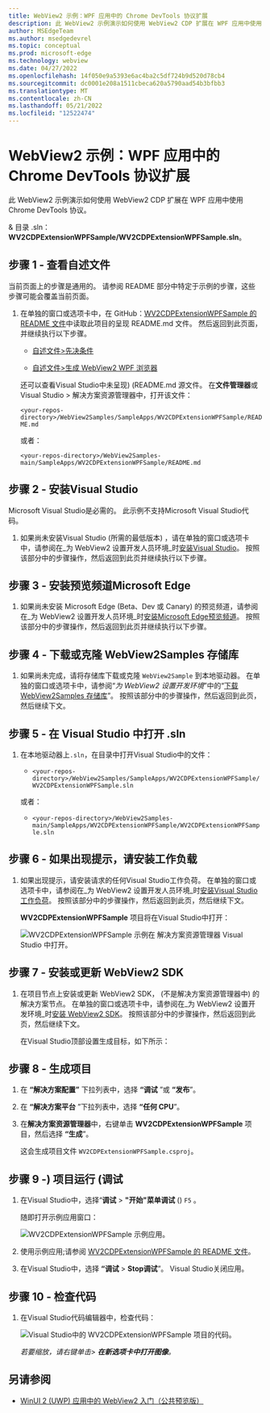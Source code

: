 ```yaml
---
title: WebView2 示例：WPF 应用中的 Chrome DevTools 协议扩展
description: 此 WebView2 示例演示如何使用 WebView2 CDP 扩展在 WPF 应用中使用 DevTools 协议。
author: MSEdgeTeam
ms.author: msedgedevrel
ms.topic: conceptual
ms.prod: microsoft-edge
ms.technology: webview
ms.date: 04/27/2022
ms.openlocfilehash: 14f050e9a5393e6ac4ba2c5df724b9d520d78cb4
ms.sourcegitcommit: dc0001e208a1511cbeca620a5790aad54b3bfbb3
ms.translationtype: MT
ms.contentlocale: zh-CN
ms.lasthandoff: 05/21/2022
ms.locfileid: "12522474"
---
```

# <a name="webview2-sample-chrome-devtools-protocol-extension-in-a-wpf-app"></a>WebView2 示例：WPF 应用中的 Chrome DevTools 协议扩展

此 WebView2 示例演示如何使用 WebView2 CDP 扩展在 WPF 应用中使用 Chrome DevTools 协议。

&amp; 目录 .sln：**WV2CDPExtensionWPFSample/WV2CDPExtensionWPFSample.sln**。


<!-- ====================================================================== -->
## <a name="step-1---view-the-readme"></a>步骤 1 - 查看自述文件

当前页面上的步骤是通用的。  请参阅 README 部分中特定于示例的步骤，这些步骤可能会覆盖当前页面。

1. 在单独的窗口或选项卡中，在 GitHub：[WV2CDPExtensionWPFSample 的 README 文件](https://github.com/MicrosoftEdge/WebView2Samples/tree/main/SampleApps/WV2CDPExtensionWPFSample#readme)中读取此项目的呈现 README.md 文件。  然后返回到此页面，并继续执行以下步骤。

   * [自述文件>先决条件](https://github.com/MicrosoftEdge/WebView2Samples/tree/main/SampleApps/WV2CDPExtensionWPFSample#prerequisites)

   * [自述文件>生成 WebView2 WPF 浏览器](https://github.com/MicrosoftEdge/WebView2Samples/tree/main/SampleApps/WV2CDPExtensionWPFSample#build-the-webview2-wpf-browser)

   还可以查看Visual Studio中未呈现)  (README.md 源文件。  在**文件管理器**或Visual Studio > 解决方案资源管理器中，打开该文件：<!-- todo: is there a .md preview capability locally? -->

   `<your-repos-directory>/WebView2Samples/SampleApps/WV2CDPExtensionWPFSample/README.md`

   或者：

   `<your-repos-directory>/WebView2Samples-main/SampleApps/WV2CDPExtensionWPFSample/README.md`


<!-- ====================================================================== -->
## <a name="step-2---install-visual-studio"></a>步骤 2 - 安装Visual Studio

Microsoft Visual Studio是必需的。  此示例不支持Microsoft Visual Studio代码。

1. 如果尚未安装Visual Studio (所需的最低版本) ，请在单独的窗口或选项卡中，请参阅在_为 WebView2 设置开发人员环境_时[安装Visual Studio](../how-to/machine-setup.md#install-visual-studio)。  按照该部分中的步骤操作，然后返回到此页并继续执行以下步骤。


<!-- ====================================================================== -->
## <a name="step-3---install-a-preview-channel-of-microsoft-edge"></a>步骤 3 - 安装预览频道Microsoft Edge

1.  如果尚未安装 Microsoft Edge (Beta、Dev 或 Canary) 的预览频道，请参阅在_为 WebView2 设置开发人员环境_时[安装Microsoft Edge预览频道](../how-to/machine-setup.md#install-a-preview-channel-of-microsoft-edge)。  按照该部分中的步骤操作，然后返回到此页并继续执行以下步骤。


<!-- ====================================================================== -->
## <a name="step-4---download-or-clone-the-webview2samples-repo"></a>步骤 4 - 下载或克隆 WebView2Samples 存储库

1. 如果尚未完成，请将存储库下载或克隆 `WebView2Sample` 到本地驱动器。  在单独的窗口或选项卡中，请参阅“_为 WebView2 设置开发环境_”中的“[下载 WebView2Samples 存储库](../how-to/machine-setup.md#download-the-webview2samples-repo)”。  按照该部分中的步骤操作，然后返回到此页，然后继续下文。


<!-- ====================================================================== -->
## <a name="step-5---open-sln-in-visual-studio"></a>步骤 5 - 在 Visual Studio 中打开 .sln

1. 在本地驱动器上`.sln`，在目录中打开Visual Studio中的文件：

   *  `<your-repos-directory>/WebView2Samples/SampleApps/WV2CDPExtensionWPFSample/WV2CDPExtensionWPFSample.sln`

   或者：

   *  `<your-repos-directory>/WebView2Samples-main/SampleApps/WV2CDPExtensionWPFSample/WV2CDPExtensionWPFSample.sln`


<!-- ====================================================================== -->
## <a name="step-6---install-workloads-if-prompted"></a>步骤 6 - 如果出现提示，请安装工作负载

1. 如果出现提示，请安装请求的任何Visual Studio工作负荷。  在单独的窗口或选项卡中，请参阅在_为 WebView2 设置开发人员环境_时[安装Visual Studio工作负荷](../how-to/machine-setup.md#install-visual-studio-workloads)。  按照该部分中的步骤操作，然后返回到此页，然后继续下文。

   **WV2CDPExtensionWPFSample** 项目将在Visual Studio中打开：

   ![WV2CDPExtensionWPFSample 示例在 解决方案资源管理器 Visual Studio 中打开。](media/wv2cdpextensionwpfsample-opened.png)


<!-- ====================================================================== -->
## <a name="step-7---install-or-update-the-webview2-sdk"></a>步骤 7 - 安装或更新 WebView2 SDK

1. 在项目节点上安装或更新 WebView2 SDK， (不是解决方案资源管理器中) 的解决方案节点。  在单独的窗口或选项卡中，请参阅在_为 WebView2 设置开发环境_时[安装 WebView2 SDK](../how-to/machine-setup.md#install-the-webview2-sdk)。  按照该部分中的步骤操作，然后返回到此页，然后继续下文。

   在Visual Studio顶部设置生成目标，如下所示：


<!-- ====================================================================== -->
## <a name="step-8---build-the-project"></a>步骤 8 - 生成项目

1. 在 **“解决方案配置”** 下拉列表中，选择 **“调试** ”或 **“发布**”。

1. 在 **“解决方案平台** ”下拉列表中，选择 **“任何 CPU**”。

1. 在**解决方案资源管理器**中，右键单击 **WV2CDPExtensionWPFSample** 项目，然后选择 **“生成**”。

   这会生成项目文件 `WV2CDPExtensionWPFSample.csproj`。<!--readme is missing "WPF" there, vs dir listing-->


<!-- ====================================================================== -->
## <a name="step-9---run-debug-the-project"></a>步骤 9 -) 项目运行 (调试

1. 在Visual Studio中，选择“**调试** > **"开始"菜单调试** () `F5` 。

   随即打开示例应用窗口：

   ![WV2CDPExtensionWPFSample 示例应用。](media/wv2cdpextensionwpfsample-app-running.png)

1. 使用示例应用;请参阅 [WV2CDPExtensionWPFSample 的 README 文件](https://github.com/MicrosoftEdge/WebView2Samples/tree/main/SampleApps/WV2CDPExtensionWPFSample#readme)。

1. 在Visual Studio中，选择 **“调试** > **Stop调试**”。  Visual Studio关闭应用。


<!-- ====================================================================== -->
## <a name="step-10---inspect-the-code"></a>步骤 10 - 检查代码

1. 在Visual Studio代码编辑器中，检查代码：

   ![Visual Studio中的 WV2CDPExtensionWPFSample 项目的代码。](media/wv2cdpextensionwpfsample-code.png)

   _若要缩放，请右键单击> **在新选项卡中打开图像**。_


<!-- ====================================================================== -->
## <a name="see-also"></a>另请参阅

* [WinUI 2 (UWP) 应用中的 WebView2 入门（公共预览版）](../get-started/winui2.md)
